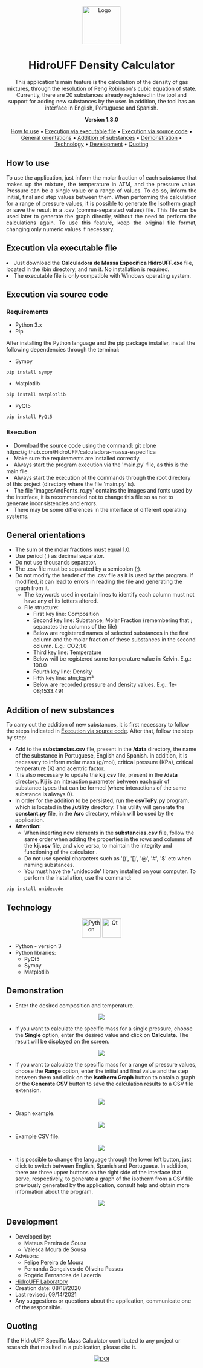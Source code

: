 <div align='center'>
  <img align="center" alt="Logo" height="100" width="100" src="https://raw.githubusercontent.com/HidroUFF/calculadora-massa-especifica/main/assets/icon.ico">
</div>  

<h1 align="center">HidroUFF Density Calculator</h1>

<p align="center">
  This application's main feature is the calculation of the density of gas mixtures, through the resolution of Peng Robinson's cubic equation of state. Currently, there are 20 substances already registered in the tool and support for adding new substances by the user. In addition, the tool has an interface in English, Portuguese and Spanish.
</p> 

<p align="center"><strong>Version 1.3.0</strong></p>

<p align="center">
 <a href="#use">How to use</a> •
 <a href="#exe">Execution via executable file</a> •
 <a href="#code">Execution via source code</a> •
 <a href="#guidelines">General orientations</a> • 
 <a href="#add">Addition of substances</a> • 
 <a href="#demonstration">Demonstration</a> • 
 <a href="#technologies">Technology</a> •
 <a href="#author">Development</a> • 
 <a href="#quoting">Quoting</a>
</p>

<h2 id="use" align="justify">How to use</h2>
<p align="justify">
  To use the application, just inform the molar fraction of each substance that makes up the mixture, the temperature in ATM, and the pressure value. Pressure can be a single value or a range of values. To do so, inform the initial, final and step values between them. When performing the calculation for a range of pressure values, it is possible to generate the Isotherm graph or save the result in a .csv (comma-separated values) file. This file can be used later to generate the graph directly, without the need to perform the calculations again. To use this feature, keep the original file format, changing only numeric values if necessary.
</p> 

<h2 id="exe" align="justify">Execution via executable file</h2>
<p align="justify">
  <li>
    Just download the <strong>Calculadora de Massa Específica HidroUFF.exe</strong> file, located in the /bin directory, and run it. No installation is required.
  </li>
  <li>
    The executable file is only compatible with Windows operating system.
  </li>
</p> 

<h2 id="code" align="justify">Execution via source code</h2>
<h3 align="justify">Requirements</h3>

* Python 3.x
* Pip

After installing the Python language and the pip package installer, install the following dependencies through the terminal:

* Sympy

```
pip install sympy
```

* Matplotlib

```
pip install matplotlib
```

* PyQt5

```
pip install PyQt5
```
<h3 align="justify">Execution</h3>
<p align="justify">
  <li>
    Download the source code using the command: git clone https://github.com/HidroUFF/calculadora-massa-especifica
  </li>
  <li>
    Make sure the requirements are installed correctly. 
  </li>
  <li>
    Always start the program execution via the 'main.py' file, as this is the main file.
  </li>
  <li>
    Always start the execution of the commands through the root directory of this project (directory where the file 'main.py' is).
  </li>
  <li>
    The file 'imagesAndFonts_rc.py' contains the images and fonts used by the interface, it is recommended not to change this file so as not to generate inconsistencies and errors.
  </li>
  <li>
    There may be some differences in the interface of different operating systems.
  </li>
</p> 


<h2 id="guidelines" align="justify">General orientations</h2>

* The sum of the molar fractions must equal 1.0.
* Use period (.) as decimal separator.
* Do not use thousands separator.
* The .csv file must be separated by a semicolon (;).
* Do not modify the header of the .csv file as it is used by the program. If modified, it can lead to errors in reading the file and generating the graph from it.
    * The keywords used in certain lines to identify each column must not have any of its letters altered.
    * File structure:
        * First key line: Composition
        * Second key line: Substance; Molar Fraction (remembering that ; separates the columns of the file)
        * Below are registered names of selected substances in the first column and the molar fraction of these substances in the second column. E.g.: CO2;1.0
        * Third key line: Temperature
        * Below will be registered some temperature value in Kelvin. E.g.: 100.0
        * Fourth key line: Density
        * Fifth key line: atm;kg/m³
        * Below are recorded pressure and density values. E.g.: 1e-08;1533.491


<h2 id="add" align="justify">Addition of new substances</h2>
To carry out the addition of new substances, it is first necessary to follow the steps indicated in <a href="#code">Execution via source code</a>. After that, follow the step by step:

* Add to the **substancias.csv** file, present in the **/data** directory, the name of the substance in Portuguese, English and Spanish. In addition, it is necessary to inform molar mass (g/mol), critical pressure (KPa), critical temperature (K) and acentric factor.
* It is also necessary to update the **kij.csv** file, present in the **/data** directory. Kij is an interaction parameter between each pair of substance types that can be formed (where interactions of the same substance is always 0).
* In order for the addition to be persisted, run the **csvToPy.py** program, which is located in the **/utility** directory. This utility will generate the **constant.py** file, in the **/src** directory, which will be used by the application.
* **Attention:**
    * When inserting new elements in the **substancias.csv** file, follow the same order when adding the properties in the rows and columns of the **kij.csv** file, and vice versa, to maintain the integrity and functioning of the calculator .
    * Do not use special characters such as '()', '[]', '@', '#', '$' etc when naming substances.
    * You must have the 'unidecode' library installed on your computer. To perform the installation, use the command: 
 
 ```
 pip install unidecode
 ``` 
 
<h2 id="technologies" align="justify">Technology</h2>
<div align="center">
  
  <img align="center" alt="Python" height="50" width="50" src="https://raw.githubusercontent.com/devicons/devicon/master/icons/python/python-original.svg">
  
  <img align="center" alt="Qt" height="50" width="50" src="https://github.com/devicons/devicon/blob/master/icons/qt/qt-original.svg">
 
</div>

* Python - version 3
* Python libraries:
  * PyQt5
  * Sympy
  * Matplotlib
  

<h2 id="demonstration" align="justify">Demonstration</h2>

* Enter the desired composition and temperature.
<div align="center">
  <img align="center" src="https://raw.githubusercontent.com/HidroUFF/calculadora-massa-especifica/main/assets/input.PNG">
</div>

* If you want to calculate the specific mass for a single pressure, choose the **Single** option, enter the desired value and click on **Calculate**. The result will be displayed on the screen.
<div align="center">
  <img align="center" src="https://raw.githubusercontent.com/HidroUFF/calculadora-massa-especifica/main/assets/single.PNG">
</div>

* If you want to calculate the specific mass for a range of pressure values, choose the **Range** option, enter the initial and final value and the step between them and click on the **Isotherm Graph** button to obtain a graph or the **Generate CSV** button to save the calculation results to a CSV file extension.
<div align="center">
  <img align="center" src="https://raw.githubusercontent.com/HidroUFF/calculadora-massa-especifica/main/assets/range.PNG">
</div>

* Graph example.
<div align="center">
  <img align="center" src="https://raw.githubusercontent.com/HidroUFF/calculadora-massa-especifica/main/assets/isothermGraph.PNG">
</div>

* Example CSV file.
<div align="center">
  <img align="center" src="https://raw.githubusercontent.com/HidroUFF/calculadora-massa-especifica/main/assets/csv.PNG">
</div>

* It is possible to change the language through the lower left button, just click to switch between English, Spanish and Portuguese. In addition, there are three upper buttons on the right side of the interface that serve, respectively, to generate a graph of the isotherm from a CSV file previously generated by the application, consult help and obtain more information about the program.
<div align="center">
  <img align="center" src="https://raw.githubusercontent.com/HidroUFF/calculadora-massa-especifica/main/assets/menu.PNG">
</div>

<h2 id="author" align="justify">Development</h2>

* Developed by:
    * Mateus Pereira de Sousa 
    * Valesca Moura de Sousa
* Advisors:
    * Felipe Pereira de Moura
    * Fernanda Gonçalves de Oliveira Passos
    * Rogério Fernandes de Lacerda
* <a href="http://hidrouff.sites.uff.br/">HidroUFF Laboratory</a>
* Creation date: 08/18/2020
* Last revised: 09/14/2021
* Any suggestions or questions about the application, communicate one of the responsible.


<h2 id="quoting" align="justify">Quoting</h2>
If the HidroUFF Specific Mass Calculator contributed to any project or research that resulted in a publication, please cite it.

<div align="center"> 
  
  <a href="https://doi.org/10.5281/zenodo.4646222"><img src="https://zenodo.org/badge/DOI/10.5281/zenodo.4646222.svg" alt="DOI"></a>
  
</div>
